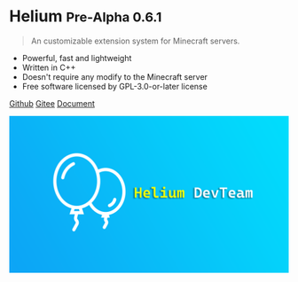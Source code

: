 # Helium <small>Pre-Alpha 0.6.1</small>

> An customizable extension system for Minecraft servers.

- Powerful, fast and lightweight
- Written in C++
- Doesn't require any modify to the Minecraft server
- Free software licensed by GPL-3.0-or-later license

[Github](https://github.com/Helium-DevTeam/Helium)
[Gitee](https://gitee.com/Helium-DevTeam/Helium)
[Document](#welcome-to-the-official-helium-user-documentation)

![](_media/heliumbg.png)